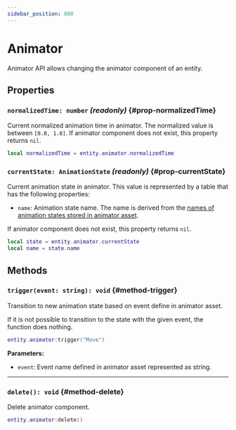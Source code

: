 ```yaml
---
sidebar_position: 600
---
```


# Animator

Animator API allows changing the animator component of an entity.

## Properties

### `normalizedTime: number` *(readonly)* {#prop-normalizedTime}

Current normalized animation time in animator. The normalized value is between `[0.0, 1.0]`. If animator component does not exist, this property returns `nil`.

```lua
local normalizedTime = entity.animator.normalizedTime
```

### `currentState: AnimationState` *(readonly)* {#prop-currentState}

Current animation state in animator. This value is represented by a table that has the following properties:

- `name`: Animation state name. The name is derived from the [names of animation states stored in animator asset](../../manual/asset-pipeline/working-with-animators.md#states).
 
If animator component does not exist, this property returns `nil`.

```lua
local state = entity.animator.currentState
local name = state.name
```

## Methods

### `trigger(event: string): void` {#method-trigger}

Transition to new animation state based on event define in animator asset.

If it is not possible to transition to the state with the given event, the function does
nothing.

```lua
entity.animator:trigger("Move")
```

**Parameters:**

- `event`: Event name defined in animator asset represented as string.

---

### `delete(): void` {#method-delete}

Delete animator component.

```lua
entity.animator:delete()
```
